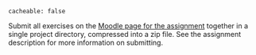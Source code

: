 ```
cacheable: false
```

Submit all exercises on the [Moodle page for the assignment](https://moodle.pugetsound.edu/moodle/mod/assign/view.php?id=340442) together in a single project directory, compressed into a zip file. See the assignment description for more information on submitting.
